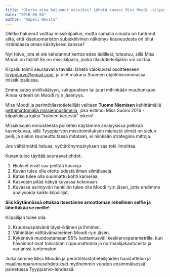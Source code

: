 ```yaml
---
title: "Oletko aina halunnut missiksi? Lähetä kuvasi Miss Moodi -kilpailuun ja voita!"
date: "2016-06-04"
author: "Aapeli Nevala"
---
```


Oletko halunnut voittaa missikilpailun, mutta samalla sinusta on tuntunut siltä, että kisatuomariston subjektiivinen näkemys kauneudesta on ollut ristiriidassa oman käsityksesi kanssa?

Nyt toive, jota et ole kehdannut kertoa edes äidillesi, toteutuu, sillä Miss Moodi on täällä! Se on missikilpailu, jonka tilastotieteilijäkin voi voittaa.

Kilpailu toimii seuraavalla tavalla: lähetä valokuvasi osoitteeseen tyyppiarvo@gmail.com, ja olet mukana Suomen objektiivisimmassa missikilpailussa.

Emme katso siviilisäätyyn, sukupuoleen tai juuri mihinkään muuhunkaan. Ainoa kriteeri on Moodi ry:n jäsenyys.

<!-- \[caption id="" align="alignnone" width="367"\]![](http://gdurl.com/GQdH) Kuva: Joni Oksanen.\[/caption\] -->

Miss Moodi ja perintötilastotieteilijät valitaan **Tuomo Niemisen** kehittämällä [pettämättömällä missiennustimella](http://tyyppiarvo.com/2016/05/tyyppiarvo-ennustaa-ketka-ovat-taman-illan-miss-suomi-kilpailun-karkikolmikko/), joka estimoi Miss Suomi 2016 -kilpailuissa kaksi "kolmen kärjestä" oikein!

Missikisojen ennusteesta poiketen käytämme analyysissa pelkkää kasvokuvaa, sillä Tyyppiarvon missitoimituksen mielestä silmät on sielun peili, ja sielun kauneutta tässä mitataan, ei niinkään strategisia mittoja.

Jos välttämättä haluaa, vyötärönympäryksen saa toki ilmoittaa.

Kuvan tulee täyttää seuraavat ehdot:

1. Hiukset eivät saa peittää kasvoja.
2. Kuvan tulee olla otettu edestä ilman silmälaseja.
3. Katse tulee olla suunnattu kohti kameraa.
4. Kasvojen pitää näkyä kuvassa kokonaan.
5. Kuvassa esiintyvän henkilön tulee olla Moodi ry:n jäsen, jotta ehdimme analysoida kaikki kilpailijat.

**Siis käytännössä ottakaa itsestänne armottoman rehellinen selfie ja lähettäkää se meille!**

Kilpailijan tulee olla:

1. Kruunauspäivänä täysi-ikäinen ja ihminen.
2. Vähintään välttävämaineinen Moodi ry:n jäsen.
3. Kykenevä muodostamaan 95% luottamusväli keskiarvoparametrille, kun havainnot ovat toisistaan riippumattomia ja normaalijakautuneita ja varianssi tuntematon.

Julkaisemme Miss Moodin ja perintötilastotieteilijöiden haastattelun ja maailmanparannusehdotukset myöhemmin vuoden ensimmäisessä painetussa Tyyppiarvo-lehdessä.
